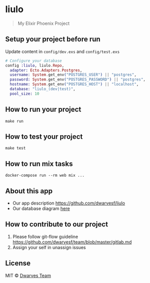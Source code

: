 # liulo
> My Elixir Phoenix Project

## Setup your project before run
Update content in `config/dev.exs` and `config/test.exs`

```Elixir
# Configure your database
config :liulo, liulo.Repo,
  adapter: Ecto.Adapters.Postgres,
  username: System.get_env("POSTGRES_USER") || "postgres",
  password: System.get_env("POSTGRES_PASSWORD") || "postgres",
  hostname: System.get_env("POSTGRES_HOST") || "localhost",
  database: "liulo_(dev|test)",
  pool_size: 10
```

## How to run your project
```
make run
```

## How to test your project
```
make test
```

## How to run mix tasks
```
docker-compose run --rm web mix ...
```

## About this app
- Our app description https://github.com/dwarvesf/liulo
- Our database diagram [here](document/Database.md "Liulo Database Diagram")

## How to contribute to our project
1. Please follow git-flow guideline https://github.com/dwarvesf/team/blob/master/gitlab.md
2. Assign your self in unassign issues

## License

MIT &copy; [Dwarves Team](github.com/dwarvesf)
